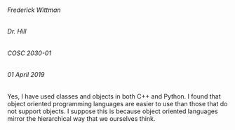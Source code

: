 ###### Frederick Wittman
###### Dr. Hill
###### COSC 2030-01
###### 01 April 2019

Yes, I have used classes and objects in both C++ and Python.  I found that object oriented programming languages are easier to use than those that do not support objects.  I suppose this is because object oriented languages mirror the hierarchical way that we ourselves think.  
